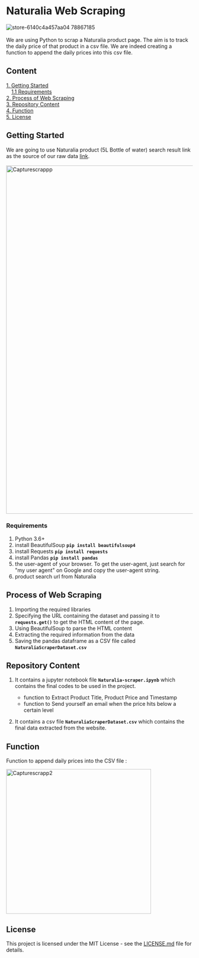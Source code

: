 # Naturalia Web Scraping
![store-6140c4a457aa04 78867185](https://github.com/jeanbaptistejacq/Naturalia-Web-Scraping/assets/80902643/036d6043-4d6b-487d-acc3-06a0effba66a)
<br/>
<br/>
We are using Python to scrap a Naturalia product page. The aim is to track the daily price of that product in a csv file. We are indeed creating a function to append the daily prices into this csv file.

## Content

[1. Getting Started](#getting-started)  
&emsp;[1.1 Requirements](#requirements)  
[2. Process of Web Scraping](#process-of-web-scraping)  
[3. Repository Content](#repository-content)  
[4. Function](#function)  
[5. License](#license)  

## Getting Started


We are going to use Naturalia product (5L Bottle of water) search result link as the source of our raw data [link](https://bio.naturalia.fr/products/MPX_2138023/details).
<br/>
<br/>
<img width="941" alt="Capturescrappp" src="https://github.com/jeanbaptistejacq/Naturalia-Web-Scraping/assets/80902643/deb52697-4f98-4e10-a45e-cfdbd3ea1866">
### Requirements

1. Python 3.6+
2. install BeautifulSoup **```pip install beautifulsoup4```**
3. install Requests **```pip install requests```**
4. install Pandas **```pip install pandas```**
5. the user-agent of your browser. To get the user-agent, just search for "my user agent" on Google and copy the user-agent string.
6. product search url from Naturalia

## Process of Web Scraping

1. Importing the required libraries
2. Specifying the URL containing the dataset and passing it to **`requests.get()`** to get the HTML content of the page.
3. Using BeautifulSoup to parse the HTML content
4. Extracting the required information from the data
5. Saving the pandas dataframe as a CSV file called **`NaturaliaScraperDataset.csv`**

## Repository Content

1. It contains a jupyter notebook file **`Naturalia-scraper.ipynb`** which contains the final codes to be used in the project.
    * function to Extract Product Title, Product Price and Timestamp
    * function to Send yourself an email when the price hits below a certain level

2. It contains a csv file **`NaturaliaScraperDataset.csv`** which contains the final data extracted from the website.


## Function

Function to append daily prices into the CSV file :

<img width="391" alt="Capturescrapp2" src="https://github.com/jeanbaptistejacq/Naturalia-Web-Scraping/assets/80902643/ddc2be5c-eb63-4fda-9bfe-5b087766ef2b">


## License

This project is licensed under the MIT License - see the [LICENSE.md](LICENSE) file for details.
